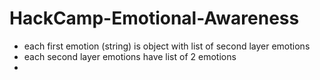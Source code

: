# HackCamp-Emotional-Awareness
- each first emotion (string) is object with list of second layer emotions 
- each second layer emotions have list of 2 emotions 
- 